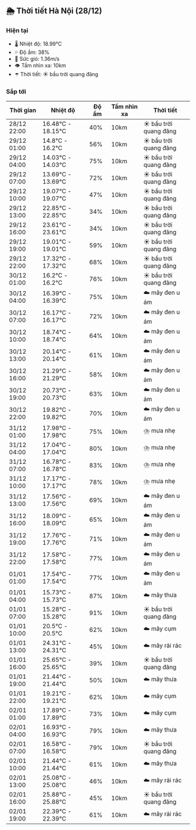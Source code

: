 ## 🌦️ Thời tiết Hà Nội (28/12)

### Hiện tại

- 🌡️ Nhiệt độ: 18.99℃
- 💦 Độ ẩm: 38%
- 💨 Sức gió: 1.36m/s
- 👁️ Tầm nhìn xa: 10km
- ☂️ Thời tiết: ☀️ bầu trời quang đãng

### Sắp tới

| Thời gian | Nhiệt độ | Độ ẩm | Tầm nhìn xa | Thời tiết |
| --- | --- | --- | --- | --- |
| 28/12 22:00 | 16.48℃ - 18.15℃ | 40% | 10km | ☀️ bầu trời quang đãng |
| 29/12 01:00 | 14.8℃ - 16.2℃ | 56% | 10km | ☀️ bầu trời quang đãng |
| 29/12 04:00 | 14.03℃ - 14.03℃ | 75% | 10km | ☀️ bầu trời quang đãng |
| 29/12 07:00 | 13.69℃ - 13.69℃ | 72% | 10km | ☀️ bầu trời quang đãng |
| 29/12 10:00 | 19.07℃ - 19.07℃ | 47% | 10km | ☀️ bầu trời quang đãng |
| 29/12 13:00 | 22.85℃ - 22.85℃ | 34% | 10km | ☀️ bầu trời quang đãng |
| 29/12 16:00 | 23.61℃ - 23.61℃ | 34% | 10km | ☀️ bầu trời quang đãng |
| 29/12 19:00 | 19.01℃ - 19.01℃ | 59% | 10km | ☀️ bầu trời quang đãng |
| 29/12 22:00 | 17.32℃ - 17.32℃ | 68% | 10km | ☀️ bầu trời quang đãng |
| 30/12 01:00 | 16.2℃ - 16.2℃ | 76% | 10km | ☀️ bầu trời quang đãng |
| 30/12 04:00 | 16.39℃ - 16.39℃ | 75% | 10km | ☁️ mây đen u ám |
| 30/12 07:00 | 16.17℃ - 16.17℃ | 72% | 10km | ☁️ mây đen u ám |
| 30/12 10:00 | 18.74℃ - 18.74℃ | 64% | 10km | ☁️ mây đen u ám |
| 30/12 13:00 | 20.14℃ - 20.14℃ | 61% | 10km | ☁️ mây đen u ám |
| 30/12 16:00 | 21.29℃ - 21.29℃ | 58% | 10km | ☁️ mây đen u ám |
| 30/12 19:00 | 20.73℃ - 20.73℃ | 63% | 10km | ☁️ mây đen u ám |
| 30/12 22:00 | 19.82℃ - 19.82℃ | 70% | 10km | ☁️ mây đen u ám |
| 31/12 01:00 | 17.98℃ - 17.98℃ | 75% | 10km | ⛈️ mưa nhẹ |
| 31/12 04:00 | 17.04℃ - 17.04℃ | 80% | 10km | ⛈️ mưa nhẹ |
| 31/12 07:00 | 16.78℃ - 16.78℃ | 83% | 10km | ⛈️ mưa nhẹ |
| 31/12 10:00 | 17.17℃ - 17.17℃ | 78% | 10km | ⛈️ mưa nhẹ |
| 31/12 13:00 | 17.56℃ - 17.56℃ | 69% | 10km | ☁️ mây đen u ám |
| 31/12 16:00 | 18.09℃ - 18.09℃ | 65% | 10km | ☁️ mây đen u ám |
| 31/12 19:00 | 17.76℃ - 17.76℃ | 71% | 10km | ☁️ mây đen u ám |
| 31/12 22:00 | 17.58℃ - 17.58℃ | 77% | 10km | ☁️ mây đen u ám |
| 01/01 01:00 | 17.54℃ - 17.54℃ | 77% | 10km | ☁️ mây đen u ám |
| 01/01 04:00 | 15.73℃ - 15.73℃ | 87% | 10km | ☁️ mây thưa |
| 01/01 07:00 | 15.28℃ - 15.28℃ | 91% | 10km | ☀️ bầu trời quang đãng |
| 01/01 10:00 | 20.5℃ - 20.5℃ | 62% | 10km | ☁️ mây cụm |
| 01/01 13:00 | 24.31℃ - 24.31℃ | 45% | 10km | ☁️ mây rải rác |
| 01/01 16:00 | 25.65℃ - 25.65℃ | 39% | 10km | ☀️ bầu trời quang đãng |
| 01/01 19:00 | 21.44℃ - 21.44℃ | 50% | 10km | ☁️ mây thưa |
| 01/01 22:00 | 19.21℃ - 19.21℃ | 62% | 10km | ☁️ mây cụm |
| 02/01 01:00 | 17.89℃ - 17.89℃ | 73% | 10km | ☁️ mây cụm |
| 02/01 04:00 | 16.93℃ - 16.93℃ | 79% | 10km | ☁️ mây thưa |
| 02/01 07:00 | 16.58℃ - 16.58℃ | 79% | 10km | ☀️ bầu trời quang đãng |
| 02/01 10:00 | 21.44℃ - 21.44℃ | 61% | 10km | ☁️ mây thưa |
| 02/01 13:00 | 25.08℃ - 25.08℃ | 46% | 10km | ☁️ mây rải rác |
| 02/01 16:00 | 25.88℃ - 25.88℃ | 45% | 10km | ☀️ bầu trời quang đãng |
| 02/01 19:00 | 22.39℃ - 22.39℃ | 61% | 10km | ☁️ mây rải rác |
